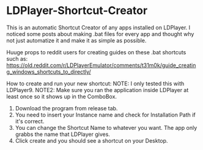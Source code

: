 # LDPlayer-Shortcut-Creator
This is an automatic Shortcut Creator of any apps installed on LDPlayer. I noticed some posts about making .bat files for every app and thought why not just automatize it and make it as simple as possible.

Huuge props to reddit users for creating guides on these .bat shortcuts such as: https://old.reddit.com/r/LDPlayerEmulator/comments/t31m0k/guide_creating_windows_shortcuts_to_directly/

How to create and run your new shortcut:
NOTE: I only tested this with LDPlayer9.
NOTE2: Make sure you ran the application inside LDPlayer at least once so it shows up in the ComboBox.

1. Download the program from release tab.
2. You need to insert your Instance name and check for Installation Path if it's correct. 
3. You can change the Shortcut Name to whatever you want. The app only grabbs the name that LDPlayer gives.
4. Click create and you should see a shortcut on your Desktop.
